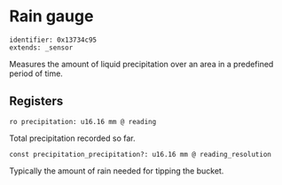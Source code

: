 # Rain gauge

    identifier: 0x13734c95
    extends: _sensor

Measures the amount of liquid precipitation over an area in a predefined period of time.

## Registers

    ro precipitation: u16.16 mm @ reading

Total precipitation recorded so far.

    const precipitation_precipitation?: u16.16 mm @ reading_resolution

Typically the amount of rain needed for tipping the bucket.